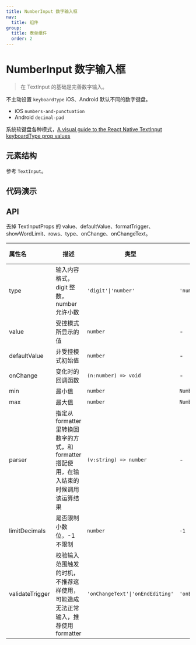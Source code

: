 ```yaml
---
title: NumberInput 数字输入框
nav:
  title: 组件
group:
  title: 表单组件
  order: 2
---
```


# NumberInput 数字输入框

> 在 TextInput 的基础是完善数字输入。

不主动设置 `keyboardType` iOS、Android 默认不同的数字键盘。

- iOS `numbers-and-punctuation`
- Android `decimal-pad`

系统软键盘各种模式，[A visual guide to the React Native TextInput keyboardType prop values](https://lefkowitz.me/visual-guide-to-react-native-textinput-keyboardtype-options/)

## 元素结构

参考 `TextInput`。

## 代码演示

<code src="./__fixtures__/base.tsx"></code>

<code src="./__fixtures__/formatter.tsx"></code>

<code src="./__fixtures__/limit.tsx"></code>

<code src="./__fixtures__/extra.tsx"></code>

## API

去掉 TextInputProps 的 value、defaultValue、formatTrigger、showWordLimit、rows、type、onChange、onChangeText。

| 属性名          | 描述                                                                                       | 类型                             | 默认值                    | 版本 |
| :-------------- | ------------------------------------------------------------------------------------------ | -------------------------------- | ------------------------- | ---- |
| type            | 输入内容格式，digit 整数，number 允许小数                                                  | `'digit'\|'number'`              | `'number'`                | -    |
| value           | 受控模式所显示的值                                                                         | `number`                         | -                         | -    |
| defaultValue    | 非受控模式初始值                                                                           | `number`                         | -                         | -    |
| onChange        | 变化时的回调函数                                                                           | `(n:number) => void`             | -                         | -    |
| min             | 最小值                                                                                     | `number`                         | `Number.MIN_SAFE_INTEGER` | -    |
| max             | 最大值                                                                                     | `number`                         | `Number.MAX_SAFE_INTEGER` | -    |
| parser          | 指定从 formatter 里转换回数字的方式，和 formatter 搭配使用，在输入结束的时候调用该运算结果 | `(v:string) => number`           | -                         | -    |
| limitDecimals   | 是否限制小数位，-1 不限制                                                                  | `number`                         | `-1`                      | -    |
| validateTrigger | 校验输入范围触发的时机，不推荐这样使用，可能造成无法正常输入，推荐使用 formatter           | `'onChangeText'\|'onEndEditing'` | `'onEndEditing'`          | -    |
